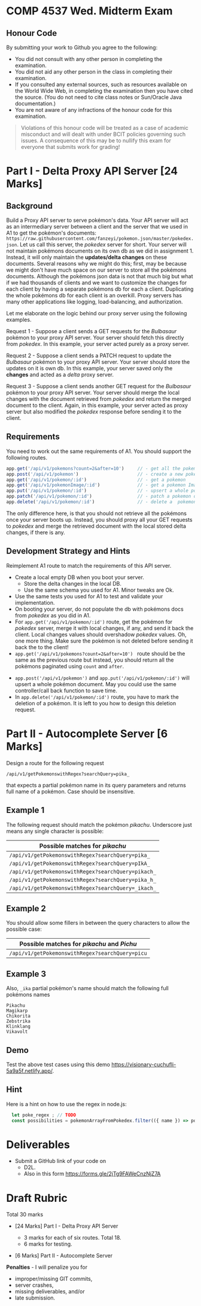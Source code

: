 # COMP 4537 Wed. Midterm Exam
 
## Honour Code

By submitting your work to Github you agree to the following:

+ You did not consult with any other person in completing the examination.
+ You did not aid any other person in the class in completing their examination.
+ If you consulted any external sources, such as resources available on the World Wide Web, in completing the examination then you have cited the source. (You do not need to cite class notes or Sun/Oracle Java documentation.)
+ You are not aware of any infractions of the honour code for this examination.

> Violations of this honour code will be treated as a case of academic misconduct and will dealt with under BCIT policies governing such issues. A consequence of this may be to nullify this exam for everyone that submits work for grading!

# Part I - Delta Proxy API Server [24 Marks]
## Background 
Build a Proxy API server to serve pokémon's data. Your API server will act as an intermediary server between a client and the server that we used in A1 to get the  pokémon's documents:
`https://raw.githubusercontent.com/fanzeyi/pokemon.json/master/pokedex.json`. Let us call this server, the *pokedex* server for short. 
Your server will not maintain pokémons documents on its own db as we did in assignment 1. Instead, it will only maintain the **updates/delta changes** on these documents. Several reasons why we might do this; first, may be because we might don't have much space on our server to store all the pokémons documents. Although the pokémons json data is not that much big but what if we had thousands of clients and we want to customize the changes for each client by having a separate pokémons db for each a client. Duplicating the whole pokémons db for each client is an overkill. Proxy servers has many other applications like logging, load-balancing, and authorization. 

Let me elaborate on the logic behind our proxy server using the following examples.  

Request 1 - Suppose a client sends a GET requests for the *Bulbasaur* pokémon to your proxy API server. Your server should fetch this directly from *pokedex*. In this example, your server acted purely as a proxy server.

Request 2 - Suppose a client sends a PATCH request to update the *Bulbasaur* pokémon  to your proxy API server. Your server should store the updates on it is own db. In this example, your server saved only the **changes** and acted as a *delta* proxy server.

Request 3 - Suppose a client sends another GET request for the *Bulbasaur*  pokémon to your proxy API server. Your server should merge the local changes with the document retrieved from *pokedex* and return the merged document to the client. Again, in this example, your server acted as proxy server but also modified the *pokedex* response before sending it to the client.


## Requirements
You need to work out the same requirements of A1. You should support the following routes.
```js
app.get('/api/v1/pokemons?count=2&after=10')     // - get all the pokemons after the 10th. List only Two.
app.post('/api/v1/pokemon')                      // - create a new pokemon
app.get('/api/v1/pokemon/:id')                   // - get a pokemon
app.get('/api/v1/pokemonImage/:id')              // - get a pokemon Image URL
app.put('/api/v1/pokemon/:id')                   // - upsert a whole pokemon document
app.patch('/api/v1/pokemon/:id')                 // - patch a pokemon document or a portion of the pokemon document
app.delete('/api/v1/pokemon/:id')                // - delete a  pokemon 
```
The only difference here, is that you should not retrieve all the pokémons once your server boots up. Instead, you should proxy all your GET requests to *pokedex* and merge the retrieved document with the local stored delta changes, if there is any.


## Development Strategy and Hints
Reimplement A1 route to match the requirements of this API server.
- Create a local empty DB when you boot your server.
  - Store the delta changes in the local DB.
  - Use the same schema you used for A1. Minor tweaks are Ok.
- Use the same tests you used for A1 to test and validate your implementation.
- On booting your server, do not populate the db with pokémons docs from *pokedex* as you did in A1.
- For `app.get('/api/v1/pokemon/:id')` route, get the pokémon for *pokedex* server, merge it with local changes, if any, and send it back the client. Local changes values should overshadow *pokedex* values. Oh, one more thing. Make sure the pokémon is not deleted before sending it back the to the client! 
- `app.get('/api/v1/pokemons?count=2&after=10') ` route should be the same as the previous route but instead, you should return all the pokémons paginated using `count` and `after`. 
<!-- careful with async here -->
- `app.post('/api/v1/pokemon')` and `app.put('/api/v1/pokemon/:id')` will upsert a whole pokémon document. May you could use the same controller/call back function to save time.
- In `app.delete('/api/v1/pokemon/:id')` route, you have to mark the deletion of a pokémon. It is left to you how to design this deletion request. 


# Part II - Autocomplete Server [6 Marks]
Design a route for the following request
```
/api/v1/getPokemonswithRegex?searchQuery=pika_
```
that expects a partial pokémon name in its query parameters and returns full name of a pokémon. Case should be insensitive. 

## Example 1
The following request should match the pokémon *pikachu*. Underscore just means any single character is possible: 

|Possible matches for *pikachu*|
|---|
|`/api/v1/getPokemonswithRegex?searchQuery=pika_`|
|`/api/v1/getPokemonswithRegex?searchQuery=pIkA_`|
|`/api/v1/getPokemonswithRegex?searchQuery=pikach_`|
|`/api/v1/getPokemonswithRegex?searchQuery=pika_h_`|
|`/api/v1/getPokemonswithRegex?searchQuery=_ikach_`|

## Example 2
You should allow some fillers in between the query characters to allow the possible case:

|Possible matches for *pikachu* and *Pichu*|
|---|
|`/api/v1/getPokemonswithRegex?searchQuery=picu`|


## Example 3
Also, `_ika` partial pokémon's name should match the following full pokémons names
```
Pikachu	
Magikarp	
Chikorita	
Zebstrika	
Klinklang	
Vikavolt 
```
## Demo
Test the above test cases using this demo https://visionary-cuchufli-5a9a5f.netlify.app/.

## Hint
Here is a hint on how to use the regex in node.js:
```js
  let poke_regex ; // TODO 
  const possibilities = pokemonArrayFromPokedex.filter(({ name }) => poke_regex.test(name.english))
```

# Deliverables
- Submit a GitHub link of your code on
  - D2L.   
  - Also in this form https://forms.gle/2jTg9FAWeCnzNjZ7A

# Draft Rubric
Total 30 marks
- [24 Marks] Part I - Delta Proxy API Server 
    - 3 marks for each of six routes. Total 18.
    - 6 marks for testing.
 
- [6 Marks] Part II - Autocomplete Server 

**Penalties** - I will penalize you for 
 - improper/missing GIT commits, 
 - server crashes,
 - missing deliverables, and/or 
 - late submission.
